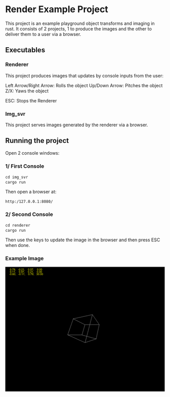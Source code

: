 # Render Example Project

This project is an example playground object transforms and imaging in rust.
It consists of 2 projects, 1 to produce the images and the other to deliver them to a user via a browser.

## Executables

### Renderer

This project produces images that updates by console inputs from the user:

Left Arrow/Right Arrow: Rolls the object
Up/Down Arrow: Pitches the object
Z/X: Yaws the object

ESC: Stops the Renderer

### Img_svr

This project serves images generated by the renderer via a browser.

## Running the project

Open 2 console windows:

### 1/ First Console

```
cd img_svr
cargo run
```

Then open a browser at:

```
http:/127.0.0.1:8080/
```

### 2/ Second Console

```
cd renderer
cargo run
```

Then use the keys to update the image in the browser and then press ESC when done.

### Example Image

![Example Image](docs/example_img.png)
